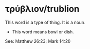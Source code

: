 # τρύβλιον/trublion
This word is a type of thing. It is a noun.
* This word means bowl or dish.

See: Matthew 26:23; Mark 14:20
